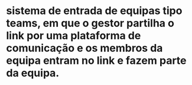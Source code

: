 ##
# sistema de entrada de equipas tipo teams, em que o gestor partilha o link por uma plataforma de comunicação e os membros da equipa entram no link e fazem parte da equipa.

